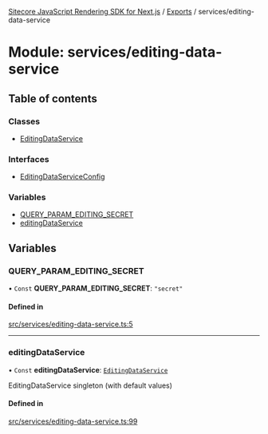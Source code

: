 [Sitecore JavaScript Rendering SDK for Next.js](../README.md) / [Exports](../modules.md) / services/editing-data-service

# Module: services/editing-data-service

## Table of contents

### Classes

- [EditingDataService](../classes/services_editing_data_service.EditingDataService.md)

### Interfaces

- [EditingDataServiceConfig](../interfaces/services_editing_data_service.EditingDataServiceConfig.md)

### Variables

- [QUERY\_PARAM\_EDITING\_SECRET](services_editing_data_service.md#query_param_editing_secret)
- [editingDataService](services_editing_data_service.md#editingdataservice)

## Variables

### QUERY\_PARAM\_EDITING\_SECRET

• `Const` **QUERY\_PARAM\_EDITING\_SECRET**: ``"secret"``

#### Defined in

[src/services/editing-data-service.ts:5](https://github.com/Sitecore/jss/blob/8c00be96/packages/sitecore-jss-nextjs/src/services/editing-data-service.ts#L5)

___

### editingDataService

• `Const` **editingDataService**: [`EditingDataService`](../classes/services_editing_data_service.EditingDataService.md)

EditingDataService singleton (with default values)

#### Defined in

[src/services/editing-data-service.ts:99](https://github.com/Sitecore/jss/blob/8c00be96/packages/sitecore-jss-nextjs/src/services/editing-data-service.ts#L99)
